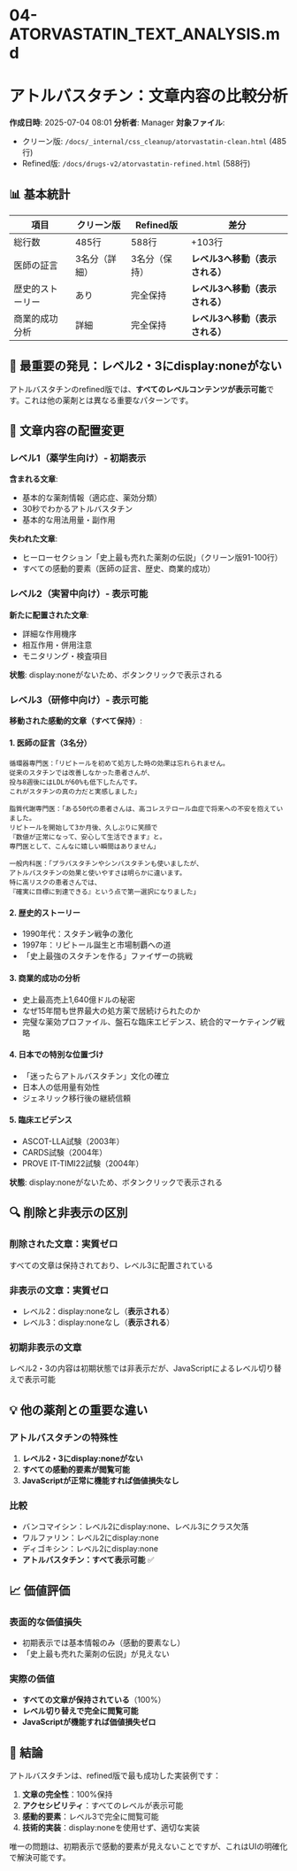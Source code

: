 # 04-ATORVASTATIN_TEXT_ANALYSIS.md
# アトルバスタチン：文章内容の比較分析

**作成日時**: 2025-07-04 08:01
**分析者**: Manager
**対象ファイル**:
- クリーン版: `/docs/_internal/css_cleanup/atorvastatin-clean.html` (485行)
- Refined版: `/docs/drugs-v2/atorvastatin-refined.html` (588行)

## 📊 基本統計

| 項目 | クリーン版 | Refined版 | 差分 |
|------|-----------|-----------|------|
| 総行数 | 485行 | 588行 | +103行 |
| 医師の証言 | 3名分（詳細） | 3名分（保持） | **レベル3へ移動（表示される）** |
| 歴史的ストーリー | あり | 完全保持 | **レベル3へ移動（表示される）** |
| 商業的成功分析 | 詳細 | 完全保持 | **レベル3へ移動（表示される）** |

## 🎯 最重要の発見：レベル2・3にdisplay:noneがない

アトルバスタチンのrefined版では、**すべてのレベルコンテンツが表示可能**です。これは他の薬剤とは異なる重要なパターンです。

## 📝 文章内容の配置変更

### レベル1（薬学生向け）- 初期表示
**含まれる文章**:
- 基本的な薬剤情報（適応症、薬効分類）
- 30秒でわかるアトルバスタチン
- 基本的な用法用量・副作用

**失われた文章**:
- ヒーローセクション「史上最も売れた薬剤の伝説」（クリーン版91-100行）
- すべての感動的要素（医師の証言、歴史、商業的成功）

### レベル2（実習中向け）- **表示可能**
**新たに配置された文章**:
- 詳細な作用機序
- 相互作用・併用注意
- モニタリング・検査項目

**状態**: display:noneがないため、ボタンクリックで表示される

### レベル3（研修中向け）- **表示可能**
**移動された感動的文章（すべて保持）**:

#### 1. 医師の証言（3名分）
```
循環器専門医：「リピトールを初めて処方した時の効果は忘れられません。
従来のスタチンでは改善しなかった患者さんが、
投与8週後にはLDLが60%も低下したんです。
これがスタチンの真の力だと実感しました」

脂質代謝専門医：「ある50代の患者さんは、高コレステロール血症で将来への不安を抱えていました。
リピトールを開始して3か月後、久しぶりに笑顔で
『数値が正常になって、安心して生活できます』と。
専門医として、こんなに嬉しい瞬間はありません」

一般内科医：「プラバスタチンやシンバスタチンも使いましたが、
アトルバスタチンの効果と使いやすさは明らかに違います。
特に高リスクの患者さんでは、
『確実に目標に到達できる』という点で第一選択になりました」
```

#### 2. 歴史的ストーリー
- 1990年代：スタチン戦争の激化
- 1997年：リピトール誕生と市場制覇への道
- 「史上最強のスタチンを作る」ファイザーの挑戦

#### 3. 商業的成功の分析
- 史上最高売上1,640億ドルの秘密
- なぜ15年間も世界最大の処方薬で居続けられたのか
- 完璧な薬効プロファイル、盤石な臨床エビデンス、統合的マーケティング戦略

#### 4. 日本での特別な位置づけ
- 「迷ったらアトルバスタチン」文化の確立
- 日本人の低用量有効性
- ジェネリック移行後の継続信頼

#### 5. 臨床エビデンス
- ASCOT-LLA試験（2003年）
- CARDS試験（2004年）
- PROVE IT-TIMI22試験（2004年）

**状態**: display:noneがないため、ボタンクリックで表示される

## 🔍 削除と非表示の区別

### 削除された文章：実質ゼロ
すべての文章は保持されており、レベル3に配置されている

### 非表示の文章：実質ゼロ
- レベル2：display:noneなし（**表示される**）
- レベル3：display:noneなし（**表示される**）

### 初期非表示の文章
レベル2・3の内容は初期状態では非表示だが、JavaScriptによるレベル切り替えで表示可能

## 💡 他の薬剤との重要な違い

### アトルバスタチンの特殊性
1. **レベル2・3にdisplay:noneがない**
2. **すべての感動的要素が閲覧可能**
3. **JavaScriptが正常に機能すれば価値損失なし**

### 比較
- バンコマイシン：レベル2にdisplay:none、レベル3にクラス欠落
- ワルファリン：レベル2にdisplay:none
- ディゴキシン：レベル2にdisplay:none
- **アトルバスタチン：すべて表示可能** ✅

## 📈 価値評価

### 表面的な価値損失
- 初期表示では基本情報のみ（感動的要素なし）
- 「史上最も売れた薬剤の伝説」が見えない

### 実際の価値
- **すべての文章が保持されている**（100%）
- **レベル切り替えで完全に閲覧可能**
- **JavaScriptが機能すれば価値損失ゼロ**

## 🎯 結論

アトルバスタチンは、refined版で最も成功した実装例です：

1. **文章の完全性**：100%保持
2. **アクセシビリティ**：すべてのレベルが表示可能
3. **感動的要素**：レベル3で完全に閲覧可能
4. **技術的実装**：display:noneを使用せず、適切な実装

唯一の問題は、初期表示で感動的要素が見えないことですが、これはUIの明確化で解決可能です。